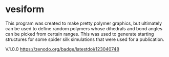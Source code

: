 # vesiform

This program was created to make pretty polymer graphics, but ultimately can be used to define random polymers whose dihedrals and bond angles can be picked from certain ranges. This was used to generate starting structures for some spider silk simulations that were used for a publication. 

V.1.0.0 https://zenodo.org/badge/latestdoi/123040748
